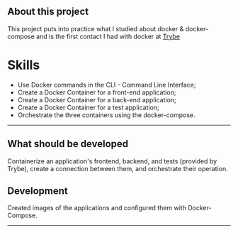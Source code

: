 ## About this project

This project puts into practice what I studied about docker & docker-compose and is the first contact I had with docker at [Trybe](https://betrybe.com)

# Skills

* Use Docker commands in the CLI - Command Line Interface;
* Create a Docker Container for a front-end application;
* Create a Docker Container for a back-end application;
* Create a Docker Container for a test application;
* Orchestrate the three containers using the docker-compose.

---

## What should be developed

Containerize an application's frontend, backend, and tests (provided by Trybe), create a connection between them, and orchestrate their operation.

## Development

Created images of the applications and configured them with Docker-Compose.

---
